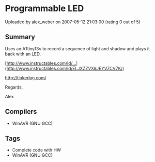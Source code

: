 # Programmable LED

Uploaded by alex_weber on 2007-05-12 21:03:00 (rating 0 out of 5)

## Summary

Uses an ATtiny13v to record a sequence of light and shadow and plays it back with an LED.


[http://www.instructables.com/id/...](http://www.instructables.com/id/ELJXZZVX6JEYVZCV7K/)  

<http://tinkerlog.com/>


Regards,  

Alex

## Compilers

- WinAVR (GNU GCC)

## Tags

- Complete code with HW
- WinAVR (GNU GCC)
